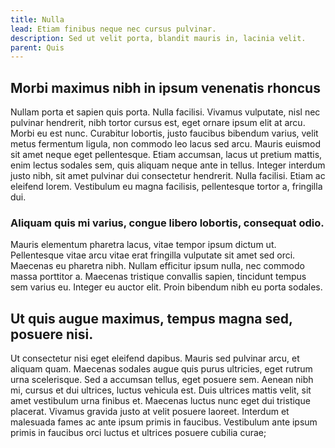 ```yaml
---
title: Nulla
lead: Etiam finibus neque nec cursus pulvinar.
description: Sed ut velit porta, blandit mauris in, lacinia velit.
parent: Quis
---
```


## Morbi maximus nibh in ipsum venenatis rhoncus

Nullam porta et sapien quis porta. Nulla facilisi. Vivamus vulputate, nisl nec pulvinar hendrerit, nibh tortor cursus est, eget ornare ipsum elit at arcu. Morbi eu est nunc. Curabitur lobortis, justo faucibus bibendum varius, velit metus fermentum ligula, non commodo leo lacus sed arcu. Mauris euismod sit amet neque eget pellentesque. Etiam accumsan, lacus ut pretium mattis, enim lectus sodales sem, quis aliquam neque ante in tellus. Integer interdum justo nibh, sit amet pulvinar dui consectetur hendrerit. Nulla facilisi. Etiam ac eleifend lorem. Vestibulum eu magna facilisis, pellentesque tortor a, fringilla dui.

### Aliquam quis mi varius, congue libero lobortis, consequat odio.

Mauris elementum pharetra lacus, vitae tempor ipsum dictum ut. Pellentesque vitae arcu vitae erat fringilla vulputate sit amet sed orci. Maecenas eu pharetra nibh. Nullam efficitur ipsum nulla, nec commodo massa porttitor a. Maecenas tristique convallis sapien, tincidunt tempus sem varius eu. Integer eu auctor elit. Proin bibendum nibh eu porta sodales.

## Ut quis augue maximus, tempus magna sed, posuere nisi.

Ut consectetur nisi eget eleifend dapibus. Mauris sed pulvinar arcu, et aliquam quam. Maecenas sodales augue quis purus ultricies, eget rutrum urna scelerisque. Sed a accumsan tellus, eget posuere sem. Aenean nibh mi, cursus et dui ultrices, luctus vehicula est. Duis ultrices mattis velit, sit amet vestibulum urna finibus et. Maecenas luctus nunc eget dui tristique placerat. Vivamus gravida justo at velit posuere laoreet. Interdum et malesuada fames ac ante ipsum primis in faucibus. Vestibulum ante ipsum primis in faucibus orci luctus et ultrices posuere cubilia curae;